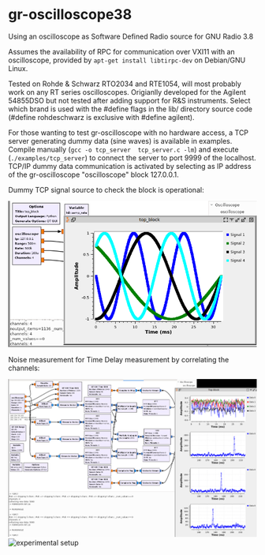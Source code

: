 # gr-oscilloscope38
Using an oscilloscope as Software Defined Radio source for GNU Radio 3.8

Assumes the availability of RPC for communication over VXI11 with an oscilloscope, provided 
by `apt-get install libtirpc-dev` on Debian/GNU Linux.

Tested on Rohde & Schwarz RTO2034 and RTE1054, will most probably work on any RT series
oscilloscopes. Origianlly developed for the Agilent 54855DSO but not tested after
adding support for R&S instruments. Select which brand is used with the #define flags
in the lib/ directory source code (#define rohdeschwarz is exclusive with #define agilent).

For those wanting to test gr-oscilloscope with no hardware access, a TCP server generating
dummy data (sine waves) is available in examples. Compile manually (`gcc -o tcp_server 
tcp_server.c -lm`) and execute (`./examples/tcp_server`) to connect the server to port 9999 of
the localhost. TCP/IP dummy data communication is activated by selecting as IP address
of the gr-oscilloscope "oscilloscope" block 127.0.0.1.

Dummy TCP signal source to check the block is operational:

<img src="examples/gnuradio3p8tcpoutput.png" alt="gr-oscilloscope screenshot with dummy source" width=600>

Noise measurement for Time Delay measurement by correlating the channels:

<img src="examples/RTE1054noise2.png" alt="gr-oscilloscope screenshot with noise source" width=600>
<img src="examples/DSC00477.JPG" alt="experimental setup" width=200>

